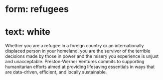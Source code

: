 # form: refugees
# text: white

Whether you are a refugee in a foreign country or an internationally displaced person in your homeland, you are the survivor of the terrible decisions made by those in power and the misery you experience is unjust and unacceptable. Preston-Werner Ventures commits to supporting humanitarian efforts aimed at providing lifesaving essentials in ways that are data-driven, efficient, and locally sustainable.
